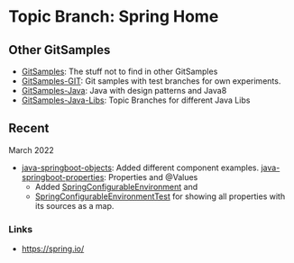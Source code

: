 # Topic Branch: Spring Home

## Other GitSamples
* [GitSamples](https://github.com/fluentcodes/GitSamples): The stuff not to find in other GitSamples
* [GitSamples-GIT](https://github.com/fluentcodes/GitSamples-GIT): Git samples with test branches for own experiments.
* [GitSamples-Java](https://github.com/fluentcodes/GitSamples-Java): Java with design patterns and Java8
* [GitSamples-Java-Libs](https://github.com/fluentcodes/GitSamples-Java-Libs): Topic Branches for different Java Libs

## Recent
March 2022
* [java-springboot-objects](/../../tree/java-springboot-objects): Added different component examples.
 [java-springboot-properties](../../tree/java-springboot-properties): Properties and @Values
  * Added [SpringConfigurableEnvironment](../../blob/java-springboot-properties/test/properties/helper/SpringConfigurableEnvironment.java) and 
  * [SpringConfigurableEnvironmentTest](../../blob/java-springboot-properties/test/properties/helper/SpringConfigurableEnvironmentTest.java) for showing all properties with its sources as a map.


### Links
* https://spring.io/
